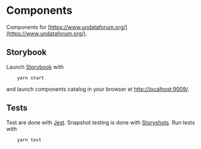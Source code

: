 # Components

Components for [https://www.undataforum.org/](https://www.undataforum.org/).

## Storybook

Launch [Storybook](https://storybook.js.org/) with

        yarn start

and launch components catalog in your browser at [http://localhost:9009/](http://localhost:9009/).

## Tests

Test are done with [Jest](https://facebook.github.io/jest/). Snapshot testing is done with [Storyshots](https://github.com/storybooks/storybook/tree/master/addons/storyshots). Run tests with

        yarn test
